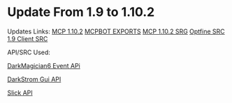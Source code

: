 # Update From 1.9 to 1.10.2

Updates Links:
[MCP 1.10.2](http://www.modcoderpack.com/website/content/mcp-930)
[MCPBOT EXPORTS](http://export.mcpbot.bspk.rs/)
[MCP 1.10.2 SRG](https://bitbucket.org/ProfMobius/mcpbot/raw/dd9191c040215053dd807c8c3579df9e997f4d6a/mcp-1.10.2-srg.zip)
[Optfine SRC](http://optifinesource.co.uk/)
[1.9 Client SRC](https://github.com/Hexeption/How-to-code-an-advanced-hacked-client-for-1.9)


API/SRC Used:

[DarkMagician6 Event APi](https://bitbucket.org/DarkMagician6/eventapi)

[DarkStrom Gui API](https://github.com/DarkStorm652/Minecraft-GUI-API)

[Slick API](http://slick.ninjacave.com/)
